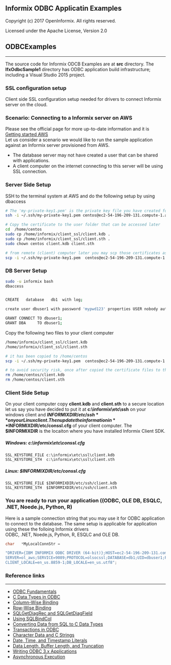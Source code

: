 ## Informix ODBC Applicatin Examples
Copyright (c) 2017 OpenInformix. All rights reserved.

Licensed under the Apache License, Version 2.0

## ODBCExamples
---------------
The source code for Informix ODCB Examples are at **src** directory. The **IfxOdbcSample1** directory has ODBC application build infrastructure; including a Visual Studio 2015 project.


### SSL configuration setup
Client side SSL configuration setup needed for drivers to connect Informix server on the cloud. 

### Scenario: Connecting to a Informix server on AWS

Please see the official page for more up-to-date information and it is [Getting started AWS](https://www.hcltech.com/products-and-platforms/informix/informix-AWS/getting-started)   
Let us consider a scenario we would like to run the sample application against an Informix server provisioned from AWS.  

- The database server may not have created a user that can be shared with applications.
- A client computer on the internet connecting to this server will be using SSL connection.


### Server Side Setup
SSH to the terminal system at AWS and do the following setup by using dbaccess
```bash
# The 'my-private-key1.pem' is the private key file you have created for your AWS
ssh -i ~/.ssh/my-private-key1.pem centos@ec2-54-196-209-131.compute-1.amazonaws.com

# Copy the certificate to the user folder that can be accessed later 
cd  /home/centos
sudo cp /home/informix/client_ssl/client.kdb .
sudo cp /home/informix/client_ssl/client.sth .
sudo chown centos client.kdb client.sth

# from remote (client) computer later you may scp those certificates as centos user
scp -i ~/.ssh/my-private-key1.pem  centos@ec2-54-196-209-131.compute-1.amazonaws.com:/home/centos/client.* .
```

### DB Server Setup
```bash
sudo -u informix bash
dbaccess 


CREATE   database   db1  with log;

create user dbuser1 with password 'mypwd123' properties USER nobody authorization (DBSA);

GRANT CONNECT TO dbuser1;
GRANT DBA     TO dbuser1;
```

Copy the following two files to your client computer
```bash
/home/informix/client_ssl/client.kdb
/home/informix/client_ssl/client.sth

# it has been copied to /home/centos
scp -i ~/.ssh/my-private-key1.pem  centos@ec2-54-196-209-131.compute-1.amazonaws.com:/home/centos/client.* .

# to avoid security risk, once after copied the certificate files to the client computer, you may delete 
rm /home/centos/client.kdb
rm /home/centos/client.sth
```


### Client Side Setup
On your client computer copy **client.kdb** and **client.sth** to a secure location   
let us say you have decided to put it at **c:\informix\etc\ssh** on your windows client and **$INFORMIXDIR/etc/ssh** on your Linux client. Then update the information in **$INFORMIXDIR/etc/conssl.cfg** of your client computer. The **$INFORMIXDIR** is the locaiton where you have installed Informix Client SDK.

##### Windows: c:\informix\etc\conssl.cfg
```
SSL_KEYSTORE_FILE c:\informix\etc\ssl\client.kdb
SSL_KEYSTORE_STH  c:\informix\etc\ssl\client.sth
```


##### Linux: $INFORMIXDIR/etc/conssl.cfg
```
SSL_KEYSTORE_FILE $INFORMIXDIR/etc/ssh/client.kdb
SSL_KEYSTORE_STH  $INFORMIXDIR/etc/ssh/client.sth
```


### You are ready to run your application ((ODBC, OLE DB, ESQLC, .NET, Noede.js, Python, R)
Here is a sample connection string that you may use it for ODBC application to connect to the database. The same setup is applicable for application using these the folloing Informix drivers   
ODBC, .NET, Noede.js, Python, R, ESQLC and OLE DB.

```C
char   *MyLocalConnStr = 

"DRIVER={IBM INFORMIX ODBC DRIVER (64-bit)};HOST=ec2-54-196-209-131.compute-1.amazonaws.com;\
SERVER=ol_aws;SERVICE=9089;PROTOCOL=olsocssl;DATABASE=db1;UID=dbuser1;PWD=mypwd123;\
CLIENT_LOCALE=en_us.8859-1;DB_LOCALE=en_us.utf8";
```



### Reference links
-------------------
* [ODBC Fundamentals](https://docs.microsoft.com/en-us/sql/odbc/reference/develop-app/odbc-fundamentals)
* [C Data Types in ODBC](https://docs.microsoft.com/en-us/sql/odbc/reference/develop-app/c-data-types-in-odbc)
* [Column-Wise Binding](https://docs.microsoft.com/en-us/sql/odbc/reference/develop-app/column-wise-binding)
* [Row-Wise Binding](https://docs.microsoft.com/en-us/sql/odbc/reference/develop-app/row-wise-binding)
* [SQLGetDiagRec and SQLGetDiagField](https://docs.microsoft.com/en-us/sql/odbc/reference/develop-app/using-sqlgetdiagrec-and-sqlgetdiagfield)
* [Using SQLBindCol](https://docs.microsoft.com/en-us/sql/odbc/reference/develop-app/using-sqlbindcol)
* [Converting Data from SQL to C Data Types](https://docs.microsoft.com/en-us/sql/odbc/reference/appendixes/converting-data-from-sql-to-c-data-types)
* [Transactions in ODBC](https://docs.microsoft.com/en-us/sql/odbc/reference/develop-app/transactions-in-odbc-odbc)
* [Character Data and C Strings](https://docs.microsoft.com/en-us/sql/odbc/reference/develop-app/character-data-and-c-strings)
* [Date, Time, and Timestamp Literals](https://docs.microsoft.com/en-us/sql/odbc/reference/develop-app/date-time-and-timestamp-literals)
* [Data Length, Buffer Length, and Truncation](https://docs.microsoft.com/en-us/sql/odbc/reference/develop-app/data-length-buffer-length-and-truncation)
* [Writing ODBC 3.x Applications](https://docs.microsoft.com/en-us/sql/odbc/reference/develop-app/writing-odbc-3-x-applications)
* [Asynchronous Execution](https://docs.microsoft.com/en-us/sql/odbc/reference/develop-app/asynchronous-execution)


